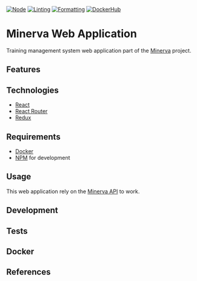 [![Node](https://github.com/alexandrelamberty/minerva-web-app/actions/workflows/node.yaml/badge.svg)](https://github.com/alexandrelamberty/minerva-web-app/actions/workflows/node.yaml)
[![Linting](https://github.com/alexandrelamberty/minerva-web-app/actions/workflows/lint.yaml/badge.svg)](https://github.com/alexandrelamberty/minerva-web-app/actions/workflows/lint.yaml)
[![Formatting](https://github.com/alexandrelamberty/minerva-web-app/actions/workflows/prettier.yaml/badge.svg)](https://github.com/alexandrelamberty/minerva-web-app/actions/workflows/prettier.yaml)
[![DockerHub](https://github.com/alexandrelamberty/minerva-web-app/actions/workflows/docker.yaml/badge.svg)](https://github.com/alexandrelamberty/minerva-web-app/actions/workflows/docker.yaml)

# Minerva Web Application

Training management system web application part of the [Minerva](https://github.com/alexandrelamberty/minerva) project.

## Features

## Technologies

- [React]()
- [React Router]()
- [Redux]()

## Requirements

- [Docker]()
- [NPM]() for development

## Usage

This web application rely on the [Minerva API]() to work.

## Development

## Tests

## Docker

## References

